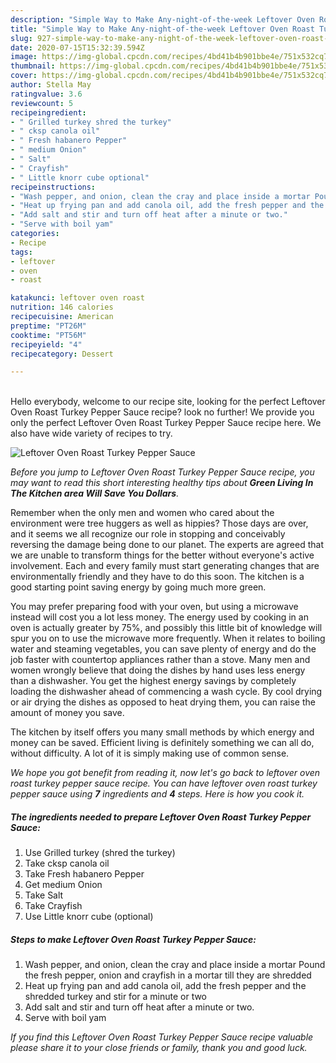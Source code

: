 ```yaml
---
description: "Simple Way to Make Any-night-of-the-week Leftover Oven Roast Turkey Pepper Sauce"
title: "Simple Way to Make Any-night-of-the-week Leftover Oven Roast Turkey Pepper Sauce"
slug: 927-simple-way-to-make-any-night-of-the-week-leftover-oven-roast-turkey-pepper-sauce
date: 2020-07-15T15:32:39.594Z
image: https://img-global.cpcdn.com/recipes/4bd41b4b901bbe4e/751x532cq70/leftover-oven-roast-turkey-pepper-sauce-recipe-main-photo.jpg
thumbnail: https://img-global.cpcdn.com/recipes/4bd41b4b901bbe4e/751x532cq70/leftover-oven-roast-turkey-pepper-sauce-recipe-main-photo.jpg
cover: https://img-global.cpcdn.com/recipes/4bd41b4b901bbe4e/751x532cq70/leftover-oven-roast-turkey-pepper-sauce-recipe-main-photo.jpg
author: Stella May
ratingvalue: 3.6
reviewcount: 5
recipeingredient:
- " Grilled turkey shred the turkey"
- " cksp canola oil"
- " Fresh habanero Pepper"
- " medium Onion"
- " Salt"
- " Crayfish"
- " Little knorr cube optional"
recipeinstructions:
- "Wash pepper, and onion, clean the cray and place inside a mortar Pound the fresh pepper, onion and crayfish in a mortar till they are shredded"
- "Heat up frying pan and add canola oil, add the fresh pepper and the shredded turkey and stir for a minute or two"
- "Add salt and stir and turn off heat after a minute or two."
- "Serve with boil yam"
categories:
- Recipe
tags:
- leftover
- oven
- roast

katakunci: leftover oven roast 
nutrition: 146 calories
recipecuisine: American
preptime: "PT26M"
cooktime: "PT56M"
recipeyield: "4"
recipecategory: Dessert

---
```

<br>
Hello everybody, welcome to our recipe site, looking for the perfect Leftover Oven Roast Turkey Pepper Sauce recipe? look no further! We provide you only the perfect Leftover Oven Roast Turkey Pepper Sauce recipe here. We also have wide variety of recipes to try.
<br>


![Leftover Oven Roast Turkey Pepper Sauce](https://img-global.cpcdn.com/recipes/4bd41b4b901bbe4e/751x532cq70/leftover-oven-roast-turkey-pepper-sauce-recipe-main-photo.jpg)

<i>Before you jump to Leftover Oven Roast Turkey Pepper Sauce recipe, you may want to read this short interesting healthy tips about 
<strong>Green Living In The Kitchen area Will Save You Dollars</strong>.</i>
</br>

Remember when the only men and women who cared about the environment were tree huggers as well as hippies? Those days are over, and it seems we all recognize our role in stopping and conceivably reversing the damage being done to our planet. The experts are agreed that we are unable to transform things for the better without everyone's active involvement. Each and every family must start generating changes that are environmentally friendly and they have to do this soon. The kitchen is a good starting point saving energy by going much more green.

You may prefer preparing food with your oven, but using a microwave instead will cost you a lot less money. The energy used by cooking in an oven is actually greater by 75%, and possibly this little bit of knowledge will spur you on to use the microwave more frequently. When it relates to boiling water and steaming vegetables, you can save plenty of energy and do the job faster with countertop appliances rather than a stove. Many men and women wrongly believe that doing the dishes by hand uses less energy than a dishwasher. You get the highest energy savings by completely loading the dishwasher ahead of commencing a wash cycle. By cool drying or air drying the dishes as opposed to heat drying them, you can raise the amount of money you save.

The kitchen by itself offers you many small methods by which energy and money can be saved. Efficient living is definitely something we can all do, without difficulty. A lot of it is simply making use of common sense.


<i>We hope you got benefit from reading it, now let's go back to leftover oven roast turkey pepper sauce recipe. You can have leftover oven roast turkey pepper sauce using <strong>7</strong> ingredients and <strong>4</strong> steps. Here is how you cook it.
</i>

##### The ingredients needed to prepare Leftover Oven Roast Turkey Pepper Sauce:

1. Use  Grilled turkey (shred the turkey)
1. Take  cksp canola oil
1. Take  Fresh habanero Pepper
1. Get  medium Onion
1. Take  Salt
1. Take  Crayfish
1. Use  Little knorr cube (optional)


##### Steps to make Leftover Oven Roast Turkey Pepper Sauce:

1. Wash pepper, and onion, clean the cray and place inside a mortar Pound the fresh pepper, onion and crayfish in a mortar till they are shredded
1. Heat up frying pan and add canola oil, add the fresh pepper and the shredded turkey and stir for a minute or two
1. Add salt and stir and turn off heat after a minute or two.
1. Serve with boil yam


<i>If you find this Leftover Oven Roast Turkey Pepper Sauce recipe valuable please share it to your close friends or family, thank you and good luck.</i>
